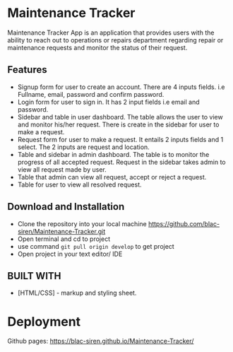 # Maintenance Tracker

Maintenance Tracker App is an application that provides users with the ability to reach out to operations or repairs department regarding repair or maintenance requests and monitor the status of their request.

## Features
* Signup form for user to create an account. There are 4 inputs fields. i.e Fullname, email, password and confirm password.
* Login form for user to sign in. It has 2 input fields i.e email and password.
* Sidebar and table in user dashboard. The table allows the user to view and monitor his/her request. There is create in the     sidebar for user to make a request.
* Request form for user to make a request. It entails 2 inputs fields and 1 select. The 2 inputs are request and location.
* Table and sidebar in admin dashboard. The table is to monitor the progress of all accepted request. Request in the sidebar     takes admin to view all request made by user.
* Table that admin can view all request, accept or reject a request.
* Table for user to view all resolved request.

## Download and Installation
* Clone the repository into your local machine https://github.com/blac-siren/Maintenance-Tracker.git
* Open terminal and cd to project
* use command `git pull origin develop` to get project
* Open project in your text editor/ IDE

## BUILT WITH
* [HTML/CSS] - markup and styling sheet.

# Deployment
Github pages: https://blac-siren.github.io/Maintenance-Tracker/
 
